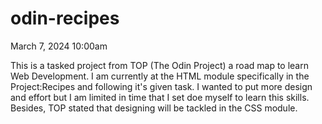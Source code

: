 # odin-recipes

March 7, 2024 10:00am

This is a tasked project from TOP (The Odin Project) a
road map to learn Web Development. I am currently at the
HTML module specifically in the Project:Recipes and following it's given task. I wanted to put
more design and effort but I am limited in time that I set 
doe myself to learn this skills. Besides, TOP stated that 
designing will be tackled in the CSS module.
